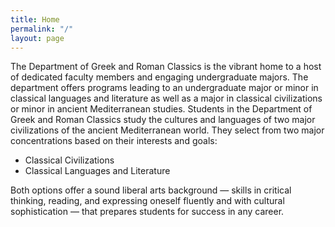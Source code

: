 ```yaml
---
title: Home
permalink: "/"
layout: page
---
```


The Department of Greek and Roman Classics is the vibrant home to a host of dedicated faculty members and engaging undergraduate majors. The department offers programs leading to an undergraduate major or minor in classical languages and literature as well as a major in classical civilizations or minor in ancient Mediterranean studies.
Students in the Department of Greek and Roman  Classics study the cultures and languages of two  major civilizations of the ancient Mediterranean world. They select from two major concentrations based on their interests and goals:

- Classical Civilizations 
- Classical Languages and Literature 

Both options offer a sound liberal arts background — skills in critical thinking, reading, and expressing oneself fluently and with cultural sophistication — that prepares students for success in any career.
